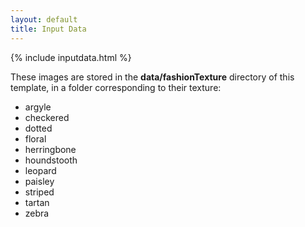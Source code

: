 ```yaml
---
layout: default
title: Input Data
---
```



{% include inputdata.html %}

These images are stored in the **data/fashionTexture** directory of this template, in a folder corresponding to their texture:

- argyle
- checkered
- dotted
- floral
- herringbone
- houndstooth
- leopard
- paisley
- striped
- tartan
- zebra
